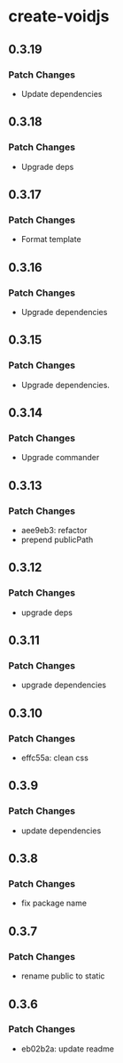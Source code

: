 # create-voidjs

## 0.3.19

### Patch Changes

- Update dependencies

## 0.3.18

### Patch Changes

- Upgrade deps

## 0.3.17

### Patch Changes

- Format template

## 0.3.16

### Patch Changes

- Upgrade dependencies

## 0.3.15

### Patch Changes

- Upgrade dependencies.

## 0.3.14

### Patch Changes

- Upgrade commander

## 0.3.13

### Patch Changes

- aee9eb3: refactor
- prepend publicPath

## 0.3.12

### Patch Changes

- upgrade deps

## 0.3.11

### Patch Changes

- upgrade dependencies

## 0.3.10

### Patch Changes

- effc55a: clean css

## 0.3.9

### Patch Changes

- update dependencies

## 0.3.8

### Patch Changes

- fix package name

## 0.3.7

### Patch Changes

- rename public to static

## 0.3.6

### Patch Changes

- eb02b2a: update readme

